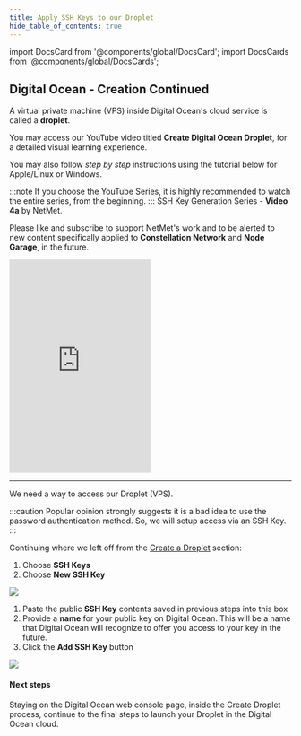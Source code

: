 ```yaml
---
title: Apply SSH Keys to our Droplet
hide_table_of_contents: true
---
```


import DocsCard from '@components/global/DocsCard';
import DocsCards from '@components/global/DocsCards';

<head>
  <title>Digital Ocean Apply SSH Keys</title>
  <meta
    name="description"
    content="Uploading our Public key to Digital Ocean Droplet"
  />
  <style>{`
    :root {
      --doc-item-container-width: 60rem;
    }
  `}
  </style>
</head>

## Digital Ocean - Creation Continued

A virtual private machine (VPS) inside Digital Ocean's cloud service is called a **droplet**.

You may access our YouTube video titled **Create Digital Ocean Droplet**, for a detailed visual learning experience. 

You may also follow *step by step* instructions using the tutorial below for Apple/Linux or Windows. 

:::note
If you choose the YouTube Series, it is highly recommended to watch the entire series, from the beginning.
:::
SSH Key Generation Series - **Video 4a** by NetMet.

Please like and subscribe to support NetMet's work and to be alerted to new content specifically applied to **Constellation Network** and **Node Garage**, in the future.

<iframe width="50%" height="380" src="https://www.youtube.com/embed/Vs_g-e99qTo" title="YouTube video player" frameborder="0" allow="accelerometer; autoplay; clipboard-write; encrypted-media; gyroscope; picture-in-picture" allowfullscreen></iframe>

---

We need a way to access our Droplet (VPS). 

:::caution
Popular opinion strongly suggests it is a bad idea to use the password authentication method. So, we will setup access via an SSH Key.
:::

Continuing where we left off from the [Create a Droplet](createDroplet.md) section:

  1. Choose **SSH Keys**
  2. Choose **New SSH Key**

![](/img/validator_nodes/node-do-sshkey1.png)

  1. Paste the public **SSH Key** contents saved in previous steps into this box
  2. Provide a **name** for your public key on Digital Ocean.  This will be a name that Digital Ocean will recognize to offer you access to your key in the future.
  3. Click the **Add SSH Key** button

![](/img/validator_nodes/node-do-sshkey2.png)

#### Next steps

Staying on the Digital Ocean web console page, inside the Create Droplet process, continue to the final steps to launch your Droplet in the Digital Ocean cloud.
